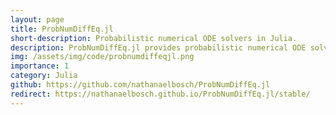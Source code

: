 ```yaml
---
layout: page
title: ProbNumDiffEq.jl
short-description: Probabilistic numerical ODE solvers in Julia.
description: ProbNumDiffEq.jl provides probabilistic numerical ODE solvers to the DifferentialEquations.jl ecosystem. The implemented ODE filters solve differential equations via Bayesian filtering and smoothing and compute not just a single point estimate of the true solution, but a posterior distribution that contains an estimate of its numerical approximation error.
img: /assets/img/code/probnumdiffeqjl.png
importance: 1
category: Julia
github: https://github.com/nathanaelbosch/ProbNumDiffEq.jl
redirect: https://nathanaelbosch.github.io/ProbNumDiffEq.jl/stable/
---
```

